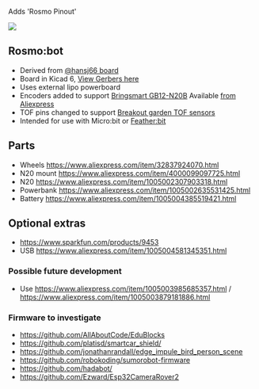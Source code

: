 Adds 'Rosmo Pinout'

![](https://github.com/rosmo-robot/micro-bot/blob/master/Hardware/V3/Front.JPG)


## Rosmo:bot

* Derived from [@hansj66 board](https://github.com/rosmo-robot/micro-bot)
* Board in Kicad 6, [View Gerbers here](https://365.altium.com/files/A9099314-37E7-44C2-9AE0-B9F88A4FC862)
* Uses external lipo powerboard
* Encoders added to support [Bringsmart GB12-N20B](http://www.bringsmart.com/pd.jsp?id=154) Available [from Aliexpress](https://www.aliexpress.com/item/1005002307903318.html)
* TOF pins changed to support [Breakout garden TOF sensors](https://shop.pimoroni.com/collections/breakout-garden?q=tof)
* Intended for use with Micro:bit or [Feather:bit](https://github.com/rosmo-robot/Feather-Bit/tree/main/v1)

## Parts
* Wheels https://www.aliexpress.com/item/32837924070.html
* N20 mount https://www.aliexpress.com/item/4000099097725.html
* N20 https://www.aliexpress.com/item/1005002307903318.html
* Powerbank https://www.aliexpress.com/item/1005002635531425.html
* Battery https://www.aliexpress.com/item/1005004385519421.html

## Optional extras

* https://www.sparkfun.com/products/9453
* USB https://www.aliexpress.com/item/1005004581345351.html

### Possible future development

* Use https://www.aliexpress.com/item/1005003985685357.html / https://www.aliexpress.com/item/1005003879181886.html

### Firmware to investigate

- https://github.com/AllAboutCode/EduBlocks
- https://github.com/platisd/smartcar_shield/
- https://github.com/jonathanrandall/edge_impule_bird_person_scene
- https://github.com/robokoding/sumorobot-firmware
- https://github.com/hadabot/
- https://github.com/Ezward/Esp32CameraRover2
